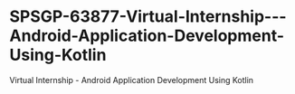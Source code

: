 # SPSGP-63877-Virtual-Internship---Android-Application-Development-Using-Kotlin
Virtual Internship - Android Application Development Using Kotlin
